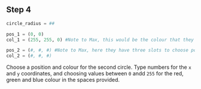 ## Step 4

```python
circle_radius = ##

pos_1 = (0, 0) 
col_1 = (255, 255, 0) #Note to Max, this would be the colour that they had chosen in the previousl step

pos_2 = (#, #, #) #Note to Max, here they have three slots to choose positions and colours, that they type in.
col_2 = (#, #, #)
```
Choose a position and colour for the second circle. Type numbers for the `x` and `y` coordinates, and choosing values between `0` andd `255` for the red, green and blue colour in the spaces provided.
